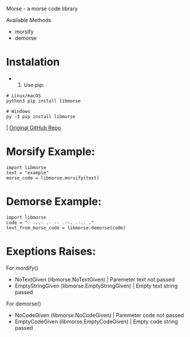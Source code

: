 Morse - a morse code library

Available Methods
- morsify
- demorse

# Instalation

- 1) Use pip: 
```
# Linux/macOS
python3 pip install libmorse

# Windows
py -3 pip install libmorse
``` 
| [Original GitHub Repo](https://github.com/shahprog/libmorse)

# Morsify Example:
```
import libmorse 
text = "example"
morse_code = libmorse.morsify(text)
```
# Demorse Example:
```
import libmorse
code = ". -..- .- -- .--. .-.. ."
text_from_morse_code = libmorse.demorse(code)
```

# Exeptions Raises:
For mordify()
- NoTextGiven (libmorse.NoTextGiven) | Paremeter text not passed
- EmptyStringGiven (libmorse.EmptyStringGiven) | Empty text string passed

For demorse()
- NoCodeGiven (libmorse.NoCodeGiven) | Paremeter code not passed
- EmptyCodeGiven (libmorse.EmptyCodeGiven) | Empty code string passed
